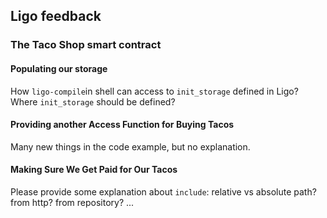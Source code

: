 ## Ligo feedback

### The Taco Shop smart contract

#### Populating our storage

How `ligo-compile`in shell can access to `init_storage` defined in Ligo? Where `init_storage` should be defined?


#### Providing another Access Function for Buying Tacos

Many new things in the code example, but no explanation.

#### Making Sure We Get Paid for Our Tacos

Please provide some explanation about `include`: relative vs absolute path? from http? from repository? ...

